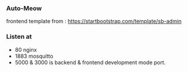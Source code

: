 ### Auto-Meow

frontend template from : https://startbootstrap.com/template/sb-admin

### Listen at

-   80 nginx
-   1883 mosquitto
-   5000 & 3000 is backend & frontend development mode port.